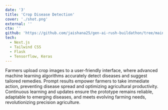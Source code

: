 ```yaml
---
date: '3'
title: 'Crop Disease Detection'
cover: './shot.png'
external: ''
cta: ''
github: 'https://github.com/jaishana25/gen-ai-rush-buildathon/tree/main/AI%20Alchemists'
tech:
  - Next.js
  - Tailwind CSS
  - Flask
  - Tensorflow, Keras
---
```


Farmers upload crop images to a user-friendly interface, where advanced machine learning algorithms accurately detect diseases and suggest tailored remedies.
Prompt results empower farmers to take immediate action, preventing disease spread and optimizing agricultural productivity.
Continuous learning and updates ensure the prototype remains reliable, adaptable to emerging diseases, and meets evolving farming needs, revolutionizing precision agriculture.
